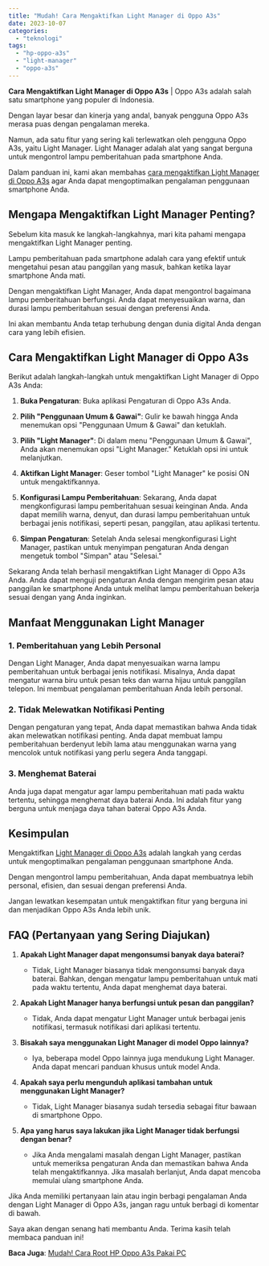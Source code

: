 ```yaml
---
title: "Mudah! Cara Mengaktifkan Light Manager di Oppo A3s"
date: 2023-10-07
categories: 
  - "teknologi"
tags: 
  - "hp-oppo-a3s"
  - "light-manager"
  - "oppo-a3s"
---
```


**Cara Mengaktifkan Light Manager di Oppo A3s** | Oppo A3s adalah salah satu smartphone yang populer di Indonesia.

Dengan layar besar dan kinerja yang andal, banyak pengguna Oppo A3s merasa puas dengan pengalaman mereka.

Namun, ada satu fitur yang sering kali terlewatkan oleh pengguna Oppo A3s, yaitu Light Manager. Light Manager adalah alat yang sangat berguna untuk mengontrol lampu pemberitahuan pada smartphone Anda.

Dalam panduan ini, kami akan membahas [cara mengaktifkan Light Manager di Oppo A3s](https://ajiekusumadhany.com/cara-mengaktifkan-light-manager-di-oppo-a3s/) agar Anda dapat mengoptimalkan pengalaman penggunaan smartphone Anda.

## Mengapa Mengaktifkan Light Manager Penting?

Sebelum kita masuk ke langkah-langkahnya, mari kita pahami mengapa mengaktifkan Light Manager penting.

Lampu pemberitahuan pada smartphone adalah cara yang efektif untuk mengetahui pesan atau panggilan yang masuk, bahkan ketika layar smartphone Anda mati.

Dengan mengaktifkan Light Manager, Anda dapat mengontrol bagaimana lampu pemberitahuan berfungsi. Anda dapat menyesuaikan warna, dan durasi lampu pemberitahuan sesuai dengan preferensi Anda.

Ini akan membantu Anda tetap terhubung dengan dunia digital Anda dengan cara yang lebih efisien.

## Cara Mengaktifkan Light Manager di Oppo A3s

Berikut adalah langkah-langkah untuk mengaktifkan Light Manager di Oppo A3s Anda:

1. **Buka Pengaturan**: Buka aplikasi Pengaturan di Oppo A3s Anda.
    
2. **Pilih "Penggunaan Umum & Gawai"**: Gulir ke bawah hingga Anda menemukan opsi "Penggunaan Umum & Gawai" dan ketuklah.
    
3. **Pilih "Light Manager"**: Di dalam menu "Penggunaan Umum & Gawai", Anda akan menemukan opsi "Light Manager." Ketuklah opsi ini untuk melanjutkan.
    
4. **Aktifkan Light Manager**: Geser tombol "Light Manager" ke posisi ON untuk mengaktifkannya.
    
5. **Konfigurasi Lampu Pemberitahuan**: Sekarang, Anda dapat mengkonfigurasi lampu pemberitahuan sesuai keinginan Anda. Anda dapat memilih warna, denyut, dan durasi lampu pemberitahuan untuk berbagai jenis notifikasi, seperti pesan, panggilan, atau aplikasi tertentu.
    
6. **Simpan Pengaturan**: Setelah Anda selesai mengkonfigurasi Light Manager, pastikan untuk menyimpan pengaturan Anda dengan mengetuk tombol "Simpan" atau "Selesai."
    

Sekarang Anda telah berhasil mengaktifkan Light Manager di Oppo A3s Anda. Anda dapat menguji pengaturan Anda dengan mengirim pesan atau panggilan ke smartphone Anda untuk melihat lampu pemberitahuan bekerja sesuai dengan yang Anda inginkan.

## Manfaat Menggunakan Light Manager

### 1\. Pemberitahuan yang Lebih Personal

Dengan Light Manager, Anda dapat menyesuaikan warna lampu pemberitahuan untuk berbagai jenis notifikasi. Misalnya, Anda dapat mengatur warna biru untuk pesan teks dan warna hijau untuk panggilan telepon. Ini membuat pengalaman pemberitahuan Anda lebih personal.

### 2\. Tidak Melewatkan Notifikasi Penting

Dengan pengaturan yang tepat, Anda dapat memastikan bahwa Anda tidak akan melewatkan notifikasi penting. Anda dapat membuat lampu pemberitahuan berdenyut lebih lama atau menggunakan warna yang mencolok untuk notifikasi yang perlu segera Anda tanggapi.

### 3\. Menghemat Baterai

Anda juga dapat mengatur agar lampu pemberitahuan mati pada waktu tertentu, sehingga menghemat daya baterai Anda. Ini adalah fitur yang berguna untuk menjaga daya tahan baterai Oppo A3s Anda.

## Kesimpulan

Mengaktifkan [Light Manager di Oppo A3s](https://ajiekusumadhany.com/cara-mengaktifkan-light-manager-di-oppo-a3s/) adalah langkah yang cerdas untuk mengoptimalkan pengalaman penggunaan smartphone Anda.

Dengan mengontrol lampu pemberitahuan, Anda dapat membuatnya lebih personal, efisien, dan sesuai dengan preferensi Anda.

Jangan lewatkan kesempatan untuk mengaktifkan fitur yang berguna ini dan menjadikan Oppo A3s Anda lebih unik.

## FAQ (Pertanyaan yang Sering Diajukan)

1. **Apakah Light Manager dapat mengonsumsi banyak daya baterai?**
    
    - Tidak, Light Manager biasanya tidak mengonsumsi banyak daya baterai. Bahkan, dengan mengatur lampu pemberitahuan untuk mati pada waktu tertentu, Anda dapat menghemat daya baterai.
2. **Apakah Light Manager hanya berfungsi untuk pesan dan panggilan?**
    
    - Tidak, Anda dapat mengatur Light Manager untuk berbagai jenis notifikasi, termasuk notifikasi dari aplikasi tertentu.
3. **Bisakah saya menggunakan Light Manager di model Oppo lainnya?**
    
    - Iya, beberapa model Oppo lainnya juga mendukung Light Manager. Anda dapat mencari panduan khusus untuk model Anda.
4. **Apakah saya perlu mengunduh aplikasi tambahan untuk menggunakan Light Manager?**
    
    - Tidak, Light Manager biasanya sudah tersedia sebagai fitur bawaan di smartphone Oppo.
5. **Apa yang harus saya lakukan jika Light Manager tidak berfungsi dengan benar?**
    
    - Jika Anda mengalami masalah dengan Light Manager, pastikan untuk memeriksa pengaturan Anda dan memastikan bahwa Anda telah mengaktifkannya. Jika masalah berlanjut, Anda dapat mencoba memulai ulang smartphone Anda.

Jika Anda memiliki pertanyaan lain atau ingin berbagi pengalaman Anda dengan Light Manager di Oppo A3s, jangan ragu untuk berbagi di komentar di bawah.

Saya akan dengan senang hati membantu Anda. Terima kasih telah membaca panduan ini!

**Baca Juga**: [Mudah! Cara Root HP Oppo A3s Pakai PC](https://ajiekusumadhany.com/cara-root-hp-oppo-a3s-pakai-pc/)
